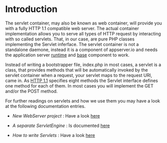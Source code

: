 # Introduction

The servlet container, may also be known as web container, will provide you with a fully HTTP 1.1 compatible web server. The actual container implementation allows you to serve all types of HTTP request by interacting with so called servlets. That, in our case, are pure PHP classes implementing the Servlet inferface. The servlet container is not a standalone daemone, instead it is a component of appserver.io and needs the application server [runtime](https://github.com/techdivision/TechDivision_Runtime) and [base](https://github.com/techdivision/TechDivision_ApplicationServer) component to work.

Instead of writing a bootstrapper file, index.php in most cases, a servlet is a class, that provides methods that will be automatically invoked by the servlet container when a request, your servlet maps to the request URI, came in. As [HTTP 1.1](http://www.w3.org/Protocols/rfc2616/rfc2616-sec9.html) specifies eight methods the Servlet interface defines one method for each of them. In most cases you will implement the GET and/or the POST method.

For further readings on servlets and how we use them you may have a look at the following documentation entries.

- *New WebServer project* : Have a look [here](<https://github.com/techdivision/TechDivision_WebServer>)

- *A separate ServletEngine* : Is documented [here](https://github.com/techdivision/TechDivision_ServletEngine)

- *How to write Servlets* : Have a look [here](<https://github.com/techdivision/TechDivision_ApplicationServerProject>)